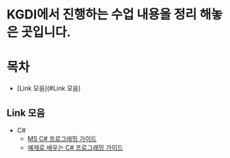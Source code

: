 KGDI에서 진행하는 수업 내용을 정리 해놓은 곳입니다.
========================================
# 목차
* [Link 모음](#Link 모음)

## Link 모음
* C#
  - [MS C# 프로그래밍 가이드](https://docs.microsoft.com/ko-kr/dotnet/csharp/programming-guide/)
  - [예제로 배우는 C# 프로그래밍 가이드](http://www.csharpstudy.com/Default.aspx)
